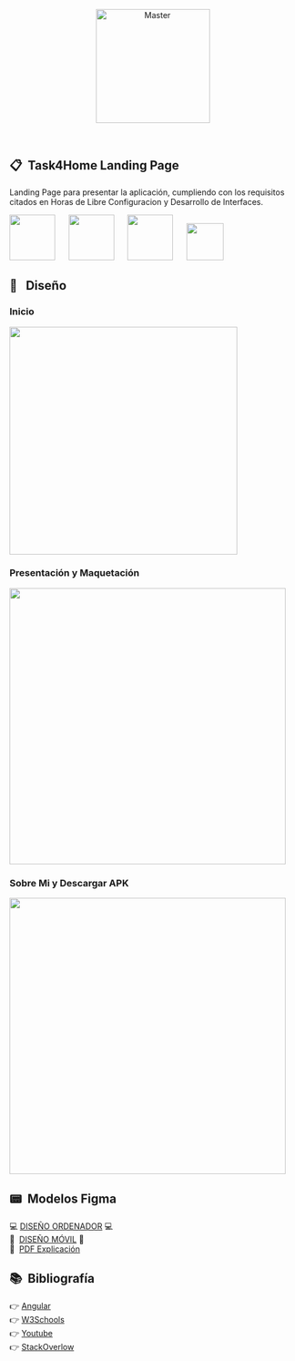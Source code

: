 <p align="center">
    <img height="200px" src="https://user-images.githubusercontent.com/55530657/174895352-a8828cae-6a19-461a-901b-553423791388.png" alt="Master">
</p>
<br>

## 📋 &nbsp;Task4Home Landing Page

Landing Page para presentar la aplicación, cumpliendo con los requisitos citados en Horas de Libre Configuracion y Desarrollo de Interfaces.

<img height="80px" src="https://user-images.githubusercontent.com/55530657/174894560-3dfbff69-64c8-406a-96f1-336baf0b3291.png"> &nbsp;&nbsp;&nbsp;&nbsp; <img height="80px" src="https://user-images.githubusercontent.com/55530657/174895153-51b92939-89be-4617-a037-5bd22d79d1de.png"> &nbsp;&nbsp;&nbsp;&nbsp; <img height="80px" src="https://user-images.githubusercontent.com/55530657/174895247-e329a79b-89b2-4cfb-96c9-d35a512d2753.png"> &nbsp;&nbsp;&nbsp;&nbsp; <img height="65px" src="https://user-images.githubusercontent.com/55530657/174895485-39b03097-0a78-43bf-8157-e355f4f02c1c.png">


## 🔧 &nbsp; Diseño
<h3>Inicio</h3>
<img height="400px"src="https://user-images.githubusercontent.com/55530657/174896475-d8f4ef38-a8d9-498b-a043-0146052e3da2.png">
<br>
<h3>Presentación y Maquetación</h3>
<img height="485px"src="https://user-images.githubusercontent.com/55530657/174897054-dc9f289d-8bf9-4781-a3f1-09037346d3ce.png">
<br>
<h3>Sobre Mi  y Descargar APK</h3>
<img height="485px"src="https://user-images.githubusercontent.com/55530657/174897436-bc740a65-af47-4693-acda-5dc60a367c91.png">

## :pager: &nbsp;Modelos Figma
:computer:&nbsp;[DISEÑO ORDENADOR](https://www.figma.com/proto/10GV9V1EKRjN7avvJrNpm1/FigmaTask4Home?node-id=1%3A2&scaling=contain&page-id=0%3A1)&nbsp;:computer:
<br>
:iphone: &nbsp;[DISEÑO MÓVIL](https://www.figma.com/file/ngEmTWP6Z4hpDzCzyDKOaO/FigmaTask4HomeMobile)&nbsp;:iphone:
<br>
:page_with_curl: &nbsp;[PDF Explicación](https://github.com/jairobuendia/Task4HomeLanding/blob/main/FigmaTask4Home.pdf)
## :books: &nbsp;Bibliografía
:point_right:&nbsp;[Angular](https://angular.io/docs)
<br>
:point_right:&nbsp;[W3Schools](https://www.w3schools.com/)
<br>
:point_right:&nbsp;[Youtube](https://www.youtube.com/results?search_query=how+to+create+canvas+in+angular)
<br>
:point_right:&nbsp;[StackOverlow](https://stackoverflow.com/)
<br>
